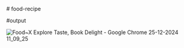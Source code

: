 #   f o o d - r e c i p e 

#output


![Food~X Explore Taste, Book Delight - Google Chrome 25-12-2024 11_09_25](https://github.com/user-attachments/assets/89a562eb-c575-4c76-b8e3-999c9962f73f)


 

